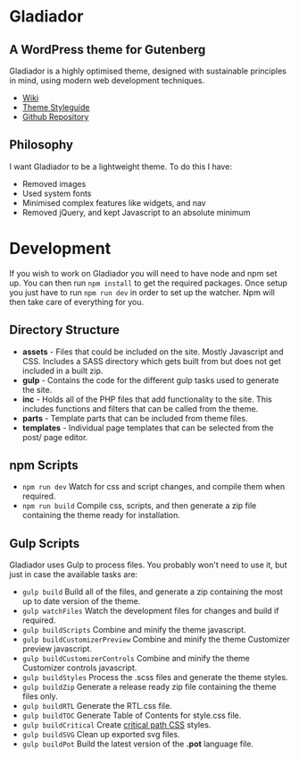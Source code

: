 # Gladiador
## A WordPress theme for Gutenberg

Gladiador is a highly optimised theme, designed with sustainable principles in mind, using modern web development techniques.

* [Wiki](https://github.com/matiasmann/gladiador/wiki)
* [Theme Styleguide](https://matiasmann.github.io/gladiador/docs/)
* [Github Repository](https://github.com/matiasmann/gladiador/)

## Philosophy

I want Gladiador to be a lightweight theme. To do this I have:

* Removed images
* Used system fonts
* Minimised complex features like widgets, and nav
* Removed jQuery, and kept Javascript to an absolute minimum



# Development

If you wish to work on Gladiador you will need to have node and npm set up. You can then run `npm install` to get the required packages. Once setup you just have to run `npm run dev` in order to set up the watcher. Npm will then take care of everything for you.

## Directory Structure

* __assets__ - Files that could be included on the site. Mostly Javascript and CSS. Includes a SASS directory which gets built from but does not get included in a built zip.
* __gulp__ - Contains the code for the different gulp tasks used to generate the site.
* __inc__ - Holds all of the PHP files that add functionality to the site. This includes functions and filters that can be called from the theme.
* __parts__ - Template parts that can be included from theme files.
* __templates__ - Individual page templates that can be selected from the post/ page editor.

## npm Scripts

* `npm run dev` Watch for css and script changes, and compile them when required.
* `npm run build` Compile css, scripts, and then generate a zip file containing the theme ready for installation.

## Gulp Scripts

Gladiador uses Gulp to process files. You probably won't need to use it, but just in case the available tasks are:

* `gulp build` Build all of the files, and generate a zip containing the most up to date version of the theme.
* `gulp watchFiles` Watch the development files for changes and build if required.
* `gulp buildScripts` Combine and minify the theme javascript.
* `gulp buildCustomizerPreview` Combine and minify the theme Customizer preview javascript.
* `gulp buildCustomizerControls` Combine and minify the theme Customizer controls javascript.
* `gulp buildStyles` Process the .scss files and generate the theme styles.
* `gulp buildZip` Generate a release ready zip file containing the theme files only.
* `gulp buildRTL` Generate the RTL.css file.
* `gulp buildTOC` Generate Table of Contents for style.css file.
* `gulp buildCritical` Create [critical path CSS](https://www.smashingmagazine.com/2015/08/understanding-critical-css/#what-is-critical-css) styles.
* `gulp buildSVG` Clean up exported svg files.
* `gulp buildPot` Build the latest version of the __.pot__ language file.